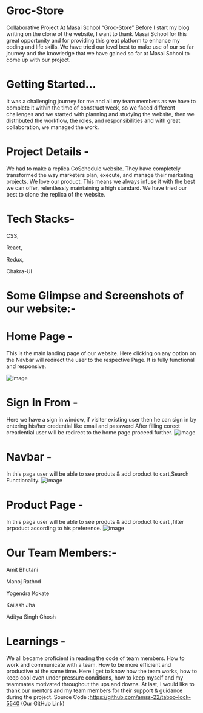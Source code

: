 # Groc-Store
Collaborative Project At Masai School “Groc-Store”
Before I start my blog writing on the clone of the website, I want to thank Masai School for this great opportunity and for providing this great platform to enhance my coding and life skills. We have tried our level best to make use of our so far journey and the knowledge that we have gained so far at Masai School to come up with our project.

# Getting Started…
It was a challenging journey for me and all my team members as we have to complete it within the time of construct week, so we faced different challenges and we started with planning and studying the website, then we distributed the workflow, the roles, and responsibilities and with great collaboration, we managed the work.

# Project Details -
We had to make a replica CoSchedule website. They have completely transformed the way marketers plan, execute, and manage their marketing projects. We love our product. This means we always infuse it with the best we can offer, relentlessly maintaining a high standard. We have tried our best to clone the replica of the website.

# Tech Stacks-
CSS,

React,

Redux,

Chakra-UI


# Some Glimpse and Screenshots of our website:-
# Home Page -
This is the main landing page of our website. Here clicking on any option on the Navbar will redirect the user to the respective Page.
It is fully functional and responsive.


![image](https://user-images.githubusercontent.com/101565730/201592601-da7ad561-199c-4449-9622-489d7ed02791.png)

# Sign In From -
Here we have a sign in window, if visiter existing user then he can sign in by entering his/her credential like email and password
After filling corect creadential user will be redirect to the home page proceed further.
![image](https://user-images.githubusercontent.com/101565730/201592779-c6e9e1fa-4b2c-47d0-b8d5-d07d3ebe9976.png)

# Navbar -
In this paga user will be able to see produts & add product to cart,Search Functionality.
![image](https://user-images.githubusercontent.com/101565730/201593067-6f6790cf-4af3-4800-bb83-cdd2f40858d3.png)

# Product Page -
In this paga user will be able to see produts & add product to cart ,filter prpoduct according to his preference.
![image](https://user-images.githubusercontent.com/101565730/201593278-b34d5c11-30f1-4fc4-82cb-a915887f2648.png)


# Our Team Members:-
Amit Bhutani

Manoj Rathod

Yogendra Kokate

Kailash Jha

Aditya Singh Ghosh


# Learnings -
We all became proficient in reading the code of team members. How to work and communicate with a team. How to be more efficient and productive at the same time. Here I get to know how the team works, how to keep cool even under pressure conditions, how to keep myself and my teammates motivated throughout the ups and downs. At last, I would like to thank our mentors and my team members for their support & guidance during the project. Source Code :https://github.com/amss-22/taboo-lock-5540      (Our GitHub Link)
